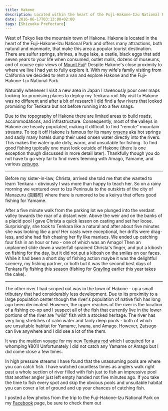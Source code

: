 ```yaml
---
title: Hakone
description: Located within the heart of the Fuji-Hakone-Izu National Park, lies the town of Hakone. The area boasts many attractions and even a few decent rivers to fish...
date: 2016-06-17T03:13:00+02:00
tags: [Shizuoka Prefecture]
---
```

<div class=“text-lg m-2”>
<p class="mb-2">West of Tokyo lies the mountain town of Hakone. Hakone is located in the heart of the Fuji-Hakone-Izu National Park and offers many attractions, both natural and manmade, that make this area a popular tourist destination. There are sulfur springs, shrines, a huge lake, a castle, black eggs that add seven years to your life when consumed, outlet malls, dozens of museums, and of course epic views of <a href="https://www.fallfishtenkara.comimbing-mount-fuji/" target="_blank" rel="noopener noreferrer">Mount Fuji</a>! Despite Hakone's close proximity to where we live I had yet to fully explore it. With my wife's family visiting from California we decided to rent a van and explore Hakone and the Fuji-Hakone-Izu National Park.</p>

<p class="mt-2 mb-2">Naturally whenever I visit a new area in Japan I ravenously pour over maps looking for promising places to deploy my Tenkara rod. My visit to Hakone was no different and after a bit of research I did find a few rivers that looked promising for Tenkara but not before running into a few snags.</p>

<p class="mt-2 mb-2">Due to the topography of Hakone there are limited areas to build roads, accommodations, and infrastructure. Consequently, most of the valleys in Hakone are heavily populated, making it difficult to find "remote" mountain streams. To top it off Hakone is famous for its many <a href="https://www.fallfishtenkara.com/onsens/" target="_blank" rel="noopener noreferrer">onsens</a> aka hot springs and sadly many hotels dump their used onsen water directly into the rivers. This makes the water quite dirty, warm, and unsuitable for fishing. To find good fishing typically one must look outside of Hakone (there is one exception though discussed in more detail later). Thankfully though you do not have to go very far to find rivers teeming with Amago, Yamame, and various <a href="https://www.fallfishtenkara.com/keiryu-fishing-season/" target="_blank" rel="noopener noreferrer">zatsugo</a>.</p>

<hr />

<p class="mt-2 mb-2">Before my sister-in-law, Christa, arrived she told me that she wanted to learn Tenkara - obviously I was more than happy to teach her. So on a rainy morning we ventured over to Izu Peninsula to the outskirts of the city of Manazuru (真鶴町) where there is rumored to be a keiryu that offers good fishing for Yamame.</p>

<p class="mt-2 mb-2">After a five minute walk from the parking lot we plunged into the verdant valley towards the roar of a distant weir. Above the weir and on the banks of a placid pool I gave Christa a quick lesson on casting and set her loose. Surprisingly, she took to Tenkara like a natural and after about five minutes she was looking like a pro! Her casts were exceptional, her drifts were drag-less, and she had fish chasing her fly like maniacs. We ended up catching four fish in an hour or two - one of which was an Amago! Then an unplanned slide down a waterfall sprained Christa's finger, and put a kibosh on fishing for the day, but it did not put a kibosh on the smiles on our faces. While it had been a short day of fishing action maybe it was the delightful scenery, my fishing partner, or both but it was the second best days of Tenkara fly fishing this season (fishing for <a href="https://www.fallfishtenkara.com/grayling/" target="_blank"  rel="noopener noreferrer">Grayling</a> earlier this year takes the cake).</p>

<hr />

<p class="mt-2 mb-2">The other river I had scoped out was in the town of Hakone - up a small tributary that had considerably less development. Due to its proximity to a large population center though the river's population of native fish has long ago been decimated. However, the upper reaches of the river is the location of a fishing co-op and I suspect all of the fish that currently live in the lower portions of the river are "wild" fish with a stocked heritage. The river has very long stretches of calm water and fairly deep pools - both of which are unsuitable habitat for Yamame, Iwana, and Amago. However, Zatsugo can live anywhere and I did see a lot of the them.</p>

<p class="mt-2 mb-2">It was the maiden voyage for my new <a href="https://www.reddit.com/r/Tenkara/comments/4ocmx0/my_latest_tenkara_rod_acquisition/" target="_blank" rel="noopener noreferrer">Tenkara rod </a>which I acquired for a whomping ¥801! Unfortunately I did not catch any Yamame or Amago but I did come close a few times.</p>

<p class="mt-2 mb-2">In high pressure streams I have found that the unassuming pools are where you can catch fish. I have watched countless times as anglers walk right past a whole section of river filled with fish just to fish an impressive pool that another angler just left empty handed not five minutes ago. If you take the time to fish every spot and skip the obvious pools and unsuitable habitat you can cover a lot of ground and up your chances of catching fish.</p>

I posted a few photos from the trip to the Fuji-Hakone-Izu National Park on my <a href="https://www.facebook.com/fallfishtenkara/posts/493608994176493" target="_blank" rel="noopener noreferrer">Facebook</a> page, be sure to check them out</p>

<img class="w-8/12 rounded-lg shadow-lg mx-auto" src="" alt="" />
</div>
